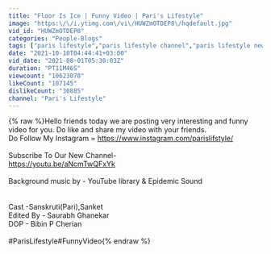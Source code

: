 ```yaml
---
title: "Floor Is Ice | Funny Video | Pari's Lifestyle"
image: "https:\/\/i.ytimg.com\/vi\/HUWZmOTDEP8\/hqdefault.jpg"
vid_id: "HUWZmOTDEP8"
categories: "People-Blogs"
tags: ["paris lifestyle","paris lifestyle channel","paris lifestyle new video"]
date: "2021-10-10T04:44:41+03:00"
vid_date: "2021-08-01T05:30:03Z"
duration: "PT11M46S"
viewcount: "10623078"
likeCount: "107145"
dislikeCount: "30885"
channel: "Pari's Lifestyle"
---
```

{% raw %}Hello friends today we are posting very interesting and funny video for you. Do like and share my video with your friends.<br /> Do Follow My Instagram = <a rel="nofollow" target="blank" href="https://www.instagram.com/parislifstyle/">https://www.instagram.com/parislifstyle/</a><br /><br />Subscribe To Our New Channel- <br /><a rel="nofollow" target="blank" href="https://youtu.be/aNcmTwQFxYk">https://youtu.be/aNcmTwQFxYk</a><br /><br /> Background music by - YouTube library &amp; Epidemic Sound<br /><br /><br />Cast -Sanskruti(Pari),Sanket<br />Edited By - Saurabh Ghanekar<br />DOP - Bibin P Cherian<br /><br />#ParisLifestyle​​​​​ #FunnyVideo​​​​​{% endraw %}
